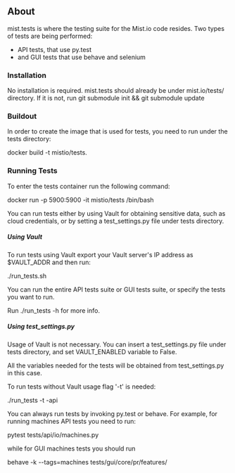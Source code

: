 ## About
mist.tests is where the testing suite for the Mist.io code resides. Two types of tests are being performed:

- API tests, that use py.test
- and GUI tests that use behave and selenium

### Installation

No installation is required. mist.tests should already be under mist.io/tests/ directory. If it is not, run git submodule init && git submodule update

### Buildout

In order to create the image that is used for tests, you need to run under the tests directory:

docker build -t mistio/tests.

### Running Tests

To enter the tests container run the following command:

docker run -p 5900:5900 -it mistio/tests /bin/bash

You can run tests either by using Vault for obtaining sensitive data, such as cloud credentials, or by setting a test_settings.py file under tests directory.

##### Using Vault

To run tests using Vault export your Vault server's IP address as $VAULT_ADDR and then run:

./run_tests.sh

You can run the entire API tests suite or GUI tests suite, or specify the tests you want to run.

Run ./run_tests -h for more info.

##### Using test_settings.py

Usage of Vault is not necessary. You can insert a test_settings.py file under tests directory, and set VAULT_ENABLED variable to False.

All the variables needed for the tests will be obtained from test_settings.py in this case.

To run tests without Vault usage flag '-t' is needed:

./run_tests -t -api


You can always run tests by invoking py.test or behave. For example, for running machines API tests you need to run:

pytest tests/api/io/machines.py

while for GUI machines tests you should run

behave -k --tags=machines tests/gui/core/pr/features/

